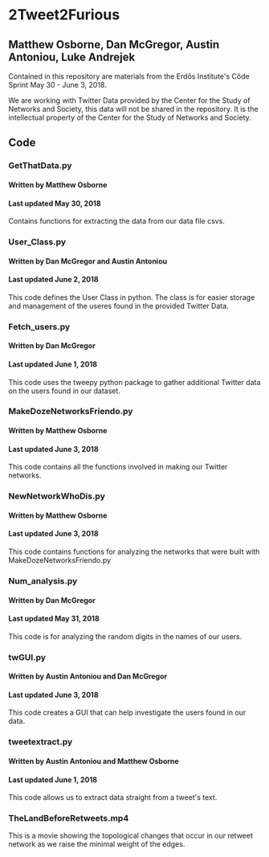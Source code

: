 # 2Tweet2Furious
## Matthew Osborne, Dan McGregor, Austin Antoniou, Luke Andrejek


Contained in this repository are materials from the Erdős Institute's Cőde Sprint May 30 - June 3, 2018.

We are working with Twitter Data provided by the Center for the Study of Networks and Society, this data will not be shared in the repository. It is the intellectual property of the Center for the Study of Networks and Society.


## Code

### GetThatData.py
#### Written by Matthew Osborne
#### Last updated May 30, 2018
Contains functions for extracting the data from our data file csvs.

### User_Class.py
#### Written by Dan McGregor and Austin Antoniou
#### Last updated June 2, 2018
This code defines the User Class in python. The class is for easier storage and management of the useres found in the provided Twitter Data.

### Fetch_users.py
#### Written by Dan McGregor
#### Last updated June 1, 2018
This code uses the tweepy python package to gather additional Twitter data on the users found in our dataset.

### MakeDozeNetworksFriendo.py
#### Written by Matthew Osborne
#### Last updated June 3, 2018
This code contains all the functions involved in making our Twitter networks.

### NewNetworkWhoDis.py
#### Written by Matthew Osborne
#### Last updated June 3, 2018
This code contains functions for analyzing the networks that were built with MakeDozeNetworksFriendo.py

### Num_analysis.py
#### Written by Dan McGregor
#### Last updated May 31, 2018
This code is for analyzing the random digits in the names of our users.

### twGUI.py
#### Written by Austin Antoniou and Dan McGregor
#### Last updated June 3, 2018
This code creates a GUI that can help investigate the users found in our data.

### tweetextract.py
#### Written by Austin Antoniou and Matthew Osborne
#### Last updated June 1, 2018
This code allows us to extract data straight from a tweet's text.

### TheLandBeforeRetweets.mp4
This is a movie showing the topological changes that occur in our retweet network as we raise the minimal weight of the edges.


